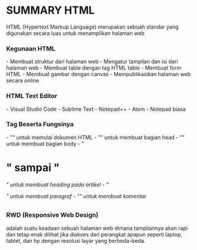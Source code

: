 <h1>SUMMARY HTML</h1>

HTML (Hypertext Markup Language)
merupakan sebuah standar yang digunakan secara luas untuk menampilkan halaman web

<h3>Kegunaan HTML</h3>
- Membuat struktur dari halaman web
- Mengatur tampilan dan isi dari halaman web
- Membuat table dengan tag HTML table
- Membuat form HTML
- Membuat gambar dengan canvas
- Mempublikasikan halaman web secara online

<h3>HTML Text Editor</h3>
- Visual Studio Code
- Sublime Text
- Notepad++
- Atom
- Notepad biasa

<h3>Tag Beserta Fungsinya</h3>
- "<html>"	untuk memulai dokumen HTML
- "<head>"	untuk membuat bagian head
- "<body>"	untuk membuat bagian body
- "<h1>" sampai "<h6>"	untuk membuat heading pada artikel
- "<p>"	untuk membuat paragraf
- "<!-- -->"	untuk membuat komentar

<h3>RWD (Responsive Web Design)</h3>
adalah suatu keadaan sebuah halaman web dimana tampilannya akan rapi dan tetap enak dilihat jika diakses dari perangkat apapun seperti laptop, tablet, dan hp dengan resolusi layar yang berbeda-beda. 